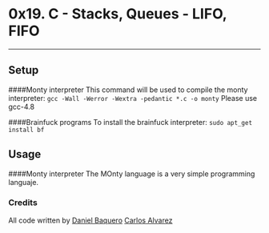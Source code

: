 # 0x19. C - Stacks, Queues - LIFO, FIFO

---
## Setup
####Monty interpreter
This command will be used to compile the monty interpreter:
``gcc -Wall -Werror -Wextra -pedantic *.c -o monty``
Please use gcc-4.8

####Brainfuck programs
To install the brainfuck interpreter:
``sudo apt_get install bf``

## Usage
####Monty interpreter
The MOnty language is a very simple programming languaje.


### Credits
All code written by
[Daniel Baquero](https://github.com/DanielBaquero28)
[Carlos Alvarez](https://github.com/charlyhackr/)

